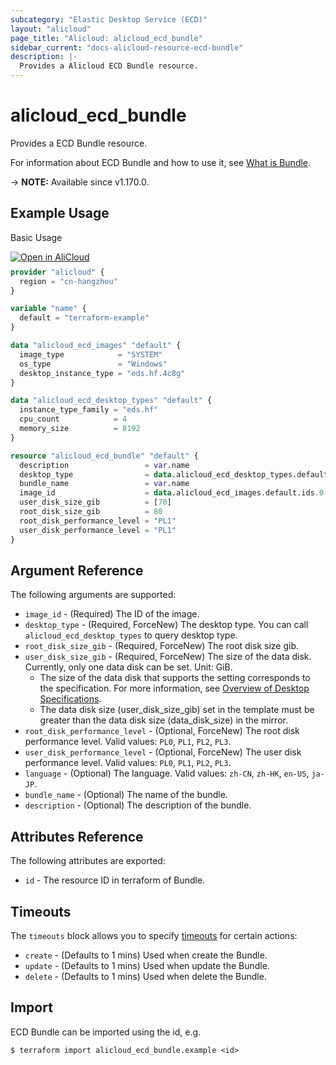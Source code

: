 ```yaml
---
subcategory: "Elastic Desktop Service (ECD)"
layout: "alicloud"
page_title: "Alicloud: alicloud_ecd_bundle"
sidebar_current: "docs-alicloud-resource-ecd-bundle"
description: |-
  Provides a Alicloud ECD Bundle resource.
---
```


# alicloud_ecd_bundle

Provides a ECD Bundle resource.

For information about ECD Bundle and how to use it, see [What is Bundle](https://www.alibabacloud.com/help/en/wuying-workspace/developer-reference/api-ecd-2020-09-30-createbundle).

-> **NOTE:** Available since v1.170.0.

## Example Usage

Basic Usage

<div style="display: block;margin-bottom: 40px;"><div class="oics-button" style="float: right;position: absolute;margin-bottom: 10px;">
  <a href="https://api.aliyun.com/terraform?resource=alicloud_ecd_bundle&exampleId=39e0cefd-8564-7f4a-156d-465eb181cfbf66ace291&activeTab=example&spm=docs.r.ecd_bundle.0.39e0cefd85&intl_lang=EN_US" target="_blank">
    <img alt="Open in AliCloud" src="https://img.alicdn.com/imgextra/i1/O1CN01hjjqXv1uYUlY56FyX_!!6000000006049-55-tps-254-36.svg" style="max-height: 44px; max-width: 100%;">
  </a>
</div></div>

```terraform
provider "alicloud" {
  region = "cn-hangzhou"
}

variable "name" {
  default = "terraform-example"
}

data "alicloud_ecd_images" "default" {
  image_type            = "SYSTEM"
  os_type               = "Windows"
  desktop_instance_type = "eds.hf.4c8g"
}

data "alicloud_ecd_desktop_types" "default" {
  instance_type_family = "eds.hf"
  cpu_count            = 4
  memory_size          = 8192
}

resource "alicloud_ecd_bundle" "default" {
  description                 = var.name
  desktop_type                = data.alicloud_ecd_desktop_types.default.ids.0
  bundle_name                 = var.name
  image_id                    = data.alicloud_ecd_images.default.ids.0
  user_disk_size_gib          = [70]
  root_disk_size_gib          = 80
  root_disk_performance_level = "PL1"
  user_disk_performance_level = "PL1"
}
```

## Argument Reference

The following arguments are supported:

* `image_id` - (Required) The ID of the image.
* `desktop_type` - (Required, ForceNew) The desktop type. You can call `alicloud_ecd_desktop_types` to query desktop type.
* `root_disk_size_gib` - (Required, ForceNew) The root disk size gib.
* `user_disk_size_gib` - (Required, ForceNew) The size of the data disk. Currently, only one data disk can be set. Unit: GiB.
  - The size of the data disk that supports the setting corresponds to the specification. For more information, see [Overview of Desktop Specifications](https://help.aliyun.com/document_detail/188609.htm?spm=a2c4g.11186623.0.0.6406297bE0U5DG).
  - The data disk size (user_disk_size_gib) set in the template must be greater than the data disk size (data_disk_size) in the mirror.
* `root_disk_performance_level` - (Optional, ForceNew) The root disk performance level. Valid values: `PL0`, `PL1`, `PL2`, `PL3`.
* `user_disk_performance_level` - (Optional, ForceNew) The user disk performance level. Valid values: `PL0`, `PL1`, `PL2`, `PL3`.
* `language` - (Optional) The language. Valid values: `zh-CN`, `zh-HK`, `en-US`, `ja-JP`.
* `bundle_name` - (Optional) The name of the bundle.
* `description` - (Optional)  The description of the bundle.

## Attributes Reference

The following attributes are exported:

* `id` - The resource ID in terraform of Bundle.

## Timeouts

The `timeouts` block allows you to specify [timeouts](https://developer.hashicorp.com/terraform/language/resources/syntax#operation-timeouts) for certain actions:

* `create` - (Defaults to 1 mins) Used when create the Bundle.
* `update` - (Defaults to 1 mins) Used when update the Bundle.
* `delete` - (Defaults to 1 mins) Used when delete the Bundle.

## Import

ECD Bundle can be imported using the id, e.g.

```shell
$ terraform import alicloud_ecd_bundle.example <id>
```
